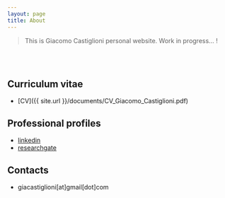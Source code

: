 ```yaml
---
layout: page
title: About
---
```


> This is Giacomo Castiglioni personal website. Work in progress... !

<br><br>

## Curriculum vitae
* [CV]({{ site.url }}/documents/CV_Giacomo_Castiglioni.pdf)

## Professional profiles  
* [linkedin](http://www.linkedin.com/in/giacomo-castiglioni-50885725)  
* [researchgate](https://www.researchgate.net/profile/Giacomo_Castiglioni)


## Contacts
* giacastiglioni[at]gmail[dot]com